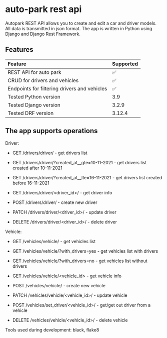 # auto-park rest api

Autopark REST API allows you to create and edit a car and driver models. 
All data is transmitted in json format. The app is written in Python using 
Django and Django Rest Framework.

## Features

| Feature                        | Supported                |
|:-------------------------------|:-------------------------|
| REST API for auto park         | :white_check_mark:       |
| CRUD for drivers and vehicles  | :white_check_mark:       |
| Endpoints for filtering drivers and vehicles | :white_check_mark:|                          
| Tested Python version          | 3.9                      |
| Tested Django version          | 3.2.9                    |
| Tested DRF version             | 3.12.4                   |

## The app supports operations

Driver:
+ GET /drivers/driver/ - get drivers list
+ GET /drivers/driver/?created_at__gte=10-11-2021 - get drivers list created after 10-11-2021
+ GET /drivers/driver/?created_at__lte=16-11-2021 - get drivers list created before 16-11-2021

+ GET /drivers/driver/<driver_id>/ - get driver info
+ POST /drivers/driver/ - create new driver
+ PATCH /drivers/driver/<driver_id>/ - update driver
+ DELETE /drivers/driver/<driver_id>/ - delete driver

Vehicle:
+ GET /vehicles/vehicle/ - get vehicles list
+ GET /vehicles/vehicle/?with_drivers=yes - get vehicles list with drivers
+ GET /vehicles/vehicle/?with_drivers=no - get vehicles list without drivers

+ GET /vehicles/vehicle/<vehicle_id> - get vehicle info
+ POST /vehicles/vehicle/ - create new vehicle
+ PATCH /vehicles/vehicle/<vehicle_id>/ - update vehicle
+ POST /vehicles/set_driver/<vehicle_id>/ - get/get out driver from a vehicle  
+ DELETE /vehicles/vehicle/<vehicle_id>/ - delete vehicle

Tools used during development: black, flake8
